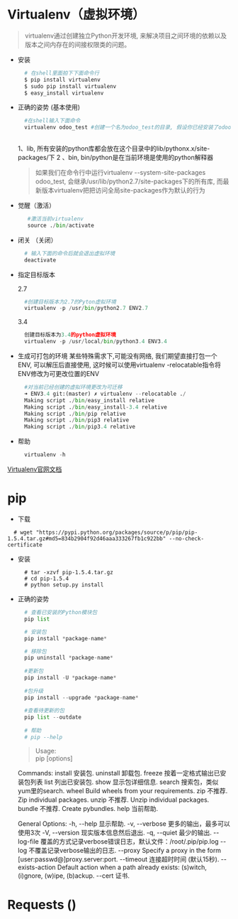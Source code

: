 # Virtualenv（虚拟环境）
  
  > virtualenv通过创建独立Python开发环境, 来解决项目之间环境的依赖以及版本之间内存在的间接权限类的问题。
  
  * 安装
  
    ```python
      # 在shell里面拍下下面命令行
      $ pip install virtualenv
      $ sudo pip install virtualenv
      $ easy_install virtualenv
    
    ```
  
  * 正确的姿势 (基本使用)
  
    ```python
      #在shell输入下面命令
      virtualenv odoo_test #创建一个名为odoo_test的目录, 假设你已经安装了odoo_test/bin/python, 然后创建了lib,includelib,include,bin目录,安装了pip
      
    ```
      1、lib, 所有安装的python库都会放在这个目录中的lib/pythonx.x/site-packages/下
      2 、bin, bin/python是在当前环境是使用的python解释器
      > 如果我们在命令行中运行virtualenv --system-site-packages odoo_test, 会继承/usr/lib/python2.7/site-packages下的所有库, 而最新版本virtualenv把把访问全局site-packages作为默认的行为
  
  * 觉醒（激活）
  
    ```python
       #激活当前virtualenv
       source ./bin/activate  
    ```
  
  * 闭关 （关闭）
    
    ```python
      # 输入下面的命令后就会退出虚拟环境
      deactivate
    ```
  * 指定目标版本
  
    2.7
    ```python
      #创建目标版本为2.7的Pyton虚拟环境 
      virtualenv -p /usr/bin/python2.7 ENV2.7
    ```
  
    3.4
    ```python
      创建目标版本为3.4的python虚拟环境
      virtualenv -p /usr/local/bin/python3.4 ENV3.4
    ```
    
  * 生成可打包的环境
    某些特殊需求下,可能没有网络, 我们期望直接打包一个ENV, 可以解压后直接使用, 这时候可以使用virtualenv -relocatable指令将ENV修改为可更改位置的ENV

    ```python
      #对当前已经创建的虚拟环境更改为可迁移
      ➜ ENV3.4 git:(master) ✗ virtualenv --relocatable ./
      Making script ./bin/easy_install relative
      Making script ./bin/easy_install-3.4 relative
      Making script ./bin/pip relative
      Making script ./bin/pip3 relative
      Making script ./bin/pip3.4 relative
    ```

  * 帮助
  
    ```python
      virtualenv -h
    ```
  [Virtualenv官网文档](http://virtualenv.readthedocs.org/)
  
# pip 

  * 下载
  ```
    # wget "https://pypi.python.org/packages/source/p/pip/pip-1.5.4.tar.gz#md5=834b2904f92d46aaa333267fb1c922bb" --no-check-certificate
  ```
  * 安装
    
    ```
      # tar -xzvf pip-1.5.4.tar.gz
      # cd pip-1.5.4
      # python setup.py install
    ```
    
  * 正确的姿势
    
    ```python
      # 查看已安装的Python模块包
      pip list

      # 安装包
      pip install *package-name*

      # 移除包
      pip uninstall *package-name*
      
      #更新包
      pip install -U *package-name*  
      
      #包升级
      pip install --upgrade *package-name*  
      
      #查看待更新的包
      pip list --outdate
      
      # 帮助
      # pip --help

    ```
    > Usage:   
        pip <command> [options]
       
      Commands:
        install                     安装包.
        uninstall                   卸载包.
        freeze                      按着一定格式输出已安装包列表
        list                        列出已安装包.
        show                        显示包详细信息.
        search                      搜索包，类似yum里的search.
        wheel                       Build wheels from your requirements.
        zip                         不推荐. Zip individual packages.
        unzip                       不推荐. Unzip individual packages.
        bundle                      不推荐. Create pybundles.
        help                        当前帮助.
       
      General Options:
        -h, --help                  显示帮助.
        -v, --verbose               更多的输出，最多可以使用3次
        -V, --version               现实版本信息然后退出.
        -q, --quiet                 最少的输出.
        --log-file <path>           覆盖的方式记录verbose错误日志，默认文件：/root/.pip/pip.log
        --log <path>                不覆盖记录verbose输出的日志.
        --proxy <proxy>             Specify a proxy in the form [user:passwd@]proxy.server:port.
        --timeout <sec>             连接超时时间 (默认15秒).
        --exists-action <action>    Default action when a path already exists: (s)witch, (i)gnore, (w)ipe, (b)ackup.
        --cert <path>               证书. 

# Requests ()


# 

